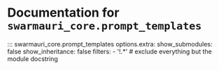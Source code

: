 # Documentation for `swarmauri_core.prompt_templates`

::: swarmauri_core.prompt_templates
    options.extra:
      show_submodules: false
      show_inheritance: false
      filters:
        - '!.*'  # exclude everything but the module docstring

